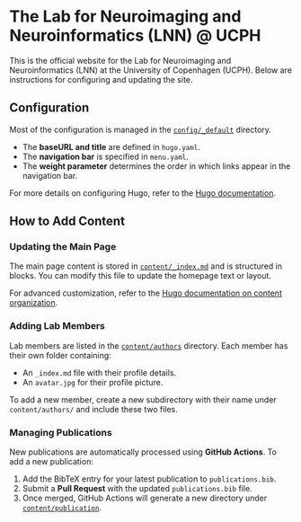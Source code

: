 # The Lab for Neuroimaging and Neuroinformatics (LNN) @ UCPH

This is the official website for the Lab for Neuroimaging and Neuroinformatics (LNN) at the University of Copenhagen (UCPH). Below are instructions for configuring and updating the site.

## Configuration

Most of the configuration is managed in the [`config/_default`](config/_default) directory.

- The **baseURL and title** are defined in `hugo.yaml`.
- The **navigation bar** is specified in `menu.yaml`.
- The **weight parameter** determines the order in which links appear in the navigation bar.

For more details on configuring Hugo, refer to the [Hugo documentation](https://gohugo.io/documentation/).

## How to Add Content

### Updating the Main Page
The main page content is stored in [`content/_index.md`](content/_index.md) and is structured in blocks. You can modify this file to update the homepage text or layout.

For advanced customization, refer to the [Hugo documentation on content organization](https://gohugo.io/content-management/organization/).

### Adding Lab Members
Lab members are listed in the [`content/authors`](content/authors) directory. Each member has their own folder containing:
- An `_index.md` file with their profile details.
- An `avatar.jpg` for their profile picture.

To add a new member, create a new subdirectory with their name under `content/authors/` and include these two files.

### Managing Publications
New publications are automatically processed using **GitHub Actions**. To add a new publication:
1. Add the BibTeX entry for your latest publication to `publications.bib`.
2. Submit a **Pull Request** with the updated `publications.bib` file.
3. Once merged, GitHub Actions will generate a new directory under [`content/publication`](content/publication).

